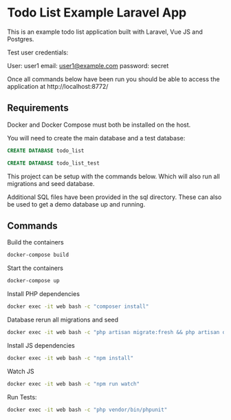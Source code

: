 # Todo List Example Laravel App

This is an example todo list application built with Laravel, Vue JS and Postgres.

Test user credentials:

User: user1
email: user1@example.com
password: secret

Once all commands below have been run you should be able to access the application at http://localhost:8772/

## Requirements

Docker and Docker Compose must both be installed on the host.

You will need to create the main database and a test database:

```sql
CREATE DATABASE todo_list
```

```sql
CREATE DATABASE todo_list_test
```

This project can be setup with the commands below. Which will also run all migrations and seed database.

Additional SQL files have been provided in the sql directory. These can also be used to get a demo database up and running.

## Commands

Build the containers
```bash
docker-compose build
```

Start the containers
```bash
docker-compose up
```

Install PHP dependencies 
```bash
docker exec -it web bash -c "composer install"
```

Database rerun all migrations and seed
```bash
docker exec -it web bash -c "php artisan migrate:fresh && php artisan db:seed"
```

Install JS dependencies 
```bash
docker exec -it web bash -c "npm install"
```


Watch JS
```bash
docker exec -it web bash -c "npm run watch"
```

Run Tests:
```bash
docker exec -it web bash -c "php vendor/bin/phpunit" 
```